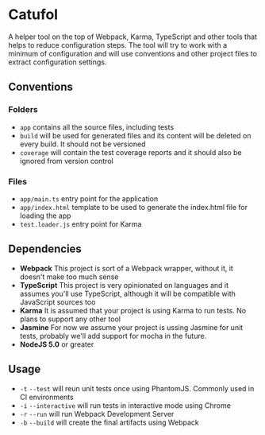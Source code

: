 Catufol
=======

A helper tool on the top of Webpack, Karma, TypeScript and other tools that helps to reduce configuration
steps. The tool will try to work with a minimum of configuration and will use conventions and other project files
to extract configuration settings.

## Conventions

### Folders

* `app` contains all the source files, including tests
* `build` will be used for generated files and its content will be deleted on every build. It should not be versioned
* `coverage` will contain the test coverage reports and it should also be ignored from version control

### Files

* `app/main.ts` entry point for the application
* `app/index.html` template to be used to generate the index.html file for loading the app
* `test.loader.js` entry point for Karma 

## Dependencies

* __Webpack__ This project is sort of a Webpack wrapper, without it, it doesn't make too much sense
* __TypeScript__ This project is very opinionated on languages and it assumes you'll use TypeScript, although it will
be compatible with JavaScript sources too
* __Karma__ It is assumed that your project is using Karma to run tests. No plans to support any other tool
* __Jasmine__ For now we assume your project is ussing Jasmine for unit tests, probably we'll add support for
mocha in the future.
* __NodeJS 5.0__ or greater


## Usage

* `-t` `--test` will reun unit tests once using PhantomJS. Commonly used in CI environments
* `-i` `--interactive` will run tests in interactive mode using Chrome
* `-r` `--run` will run Webpack Development Server
* `-b` `--build` will create the final artifacts using Webpack